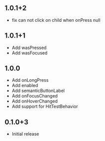 ## 1.0.1+2
* fix can not click on child when onPress null

## 1.0.1+1
* Add wasPressed
* Add wasFocused

## 1.0.0
* Add onLongPress
* Add enabled
* Add semanticButtonLabel
* Add onFocusChanged
* Add onHoverChanged
* Add support for HitTestBehavior

## 0.1.0+3

* Initial release
